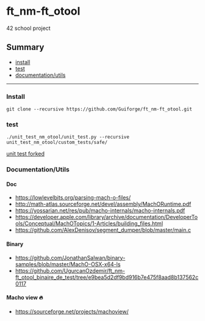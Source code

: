 # ft_nm-ft_otool

42 school project

## Summary

- [install](#install)  
- [test](#test)  
- [documentation/utils](#doc)  

---
<a name="install"/>

### Install

`git clone --recursive https://github.com/Guiforge/ft_nm-ft_otool.git`


<a name="test"/>

### test

`./unit_test_nm_otool/unit_test.py --recursive unit_test_nm_otool/custom_tests/safe/`  

[unit test forked](https://github.com/Guiforge/unit_test_nm_otool.git)

<a name="doc"/>  

### Documentation/Utils

#### **Doc**

- <https://lowlevelbits.org/parsing-mach-o-files/>
- <http://math-atlas.sourceforge.net/devel/assembly/MachORuntime.pdf>  
- <https://yossarian.net/res/pub/macho-internals/macho-internals.pdf>
- <https://developer.apple.com/library/archive/documentation/DeveloperTools/Conceptual/MachOTopics/1-Articles/building_files.html>
- <https://github.com/AlexDenisov/segment_dumper/blob/master/main.c>  

#### **Binary**

- <https://github.com/JonathanSalwan/binary-samples/blob/master/MachO-OSX-x64-ls>
- <https://github.com/UgurcanOzdemir/ft_nm-ft_otool_binaire_de_test/tree/e9bea5d2df9bd916b7e475f8aad8b137562c0117>  

#### **Macho view** 🔥

- <https://sourceforge.net/projects/machoview/>

